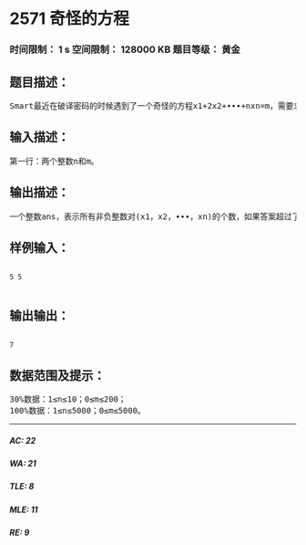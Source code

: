 # 2571 奇怪的方程   
### 时间限制： 1 s     空间限制： 128000 KB     题目等级： 黄金  
## 题目描述：  

<pre>
Smart最近在破译密码的时候遇到了一个奇怪的方程x1+2x2+∙∙∙+nxn=m，需要求出所有满足方程的非负整数对(x1，x2，∙∙∙，xn)的个数，Smart在1s内就解决了这个问题，你也来试试吧。
</pre>
  
  
## 输入描述：  

<pre>
第一行：两个整数n和m。
</pre>
  
  
## 输出描述：  

<pre>
一个整数ans，表示所有非负整数对(x1，x2，∙∙∙，xn)的个数，如果答案超过了九位数，你只需输出ans mod 109。
</pre>
  
  
## 样例输入：  

<pre><code>
5 5
 
</code></pre>
  
  
## 输出输出：  

<pre><code>
7
</code></pre>
  
  
## 数据范围及提示：  

<pre>
30%数据：1≤n≤10；0≤m≤200；
100%数据：1≤n≤5000；0≤m≤5000。
</pre>
  
  
***  

##### AC: 22  
##### WA: 21  
##### TLE: 8  
##### MLE: 11  
##### RE: 9  
